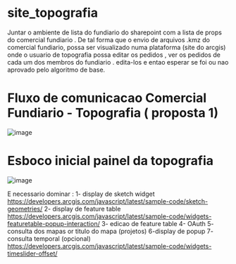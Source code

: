# site_topografia

Juntar o ambiente de lista do fundiario do sharepoint com a lista de props do comercial fundiario . De tal forma que o envio de arquivos .kmz do comercial fundiario,
possa ser visualizado numa plataforma (site do arcgis) onde o usuario de topografia possa editar os pedidos , ver os pedidos de cada um dos membros do fundiario . edita-los e entao esperar se foi ou nao aprovado pelo algoritmo de base.

# Fluxo de comunicacao Comercial Fundiario - Topografia ( proposta 1)

![image](https://github.com/alex-cyberpunk/site_topografia/assets/80361639/c015b991-e31a-4bdc-b24c-73972181d459)

# Esboco inicial painel da topografia

![image](https://github.com/alex-cyberpunk/site_topografia/assets/80361639/0cdf23f8-5ade-4311-a7e9-a7bcc9cd395a)

E necessario dominar : 
1- display de sketch widget https://developers.arcgis.com/javascript/latest/sample-code/sketch-geometries/
2- display de feature table https://developers.arcgis.com/javascript/latest/sample-code/widgets-featuretable-popup-interaction/
3- edicao de feature table
4- OAuth
5- consulta dos mapas or titulo do mapa (projetos)
6-display de popup
7- consulta temporal (opcional) https://developers.arcgis.com/javascript/latest/sample-code/widgets-timeslider-offset/
